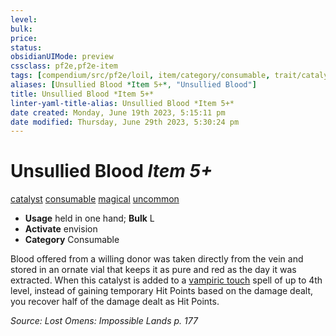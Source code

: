 ```yaml
---
level:
bulk:
price:
status:
obsidianUIMode: preview
cssclass: pf2e,pf2e-item
tags: [compendium/src/pf2e/loil, item/category/consumable, trait/catalyst, trait/consumable, trait/magical, trait/uncommon]
aliases: [Unsullied Blood *Item 5+*, "Unsullied Blood"]
title: Unsullied Blood *Item 5+*
linter-yaml-title-alias: Unsullied Blood *Item 5+*
date created: Monday, June 19th 2023, 5:15:11 pm
date modified: Thursday, June 29th 2023, 5:30:24 pm
---
```


# Unsullied Blood *Item 5+*

[catalyst](rules/traits/catalyst-som.md) [consumable](rules/traits/consumable.md) [magical](rules/traits/magical.md) [uncommon](rules/traits/uncommon.md)  

- **Usage** held in one hand; **Bulk** L
- **Activate** envision
- **Category** Consumable

Blood offered from a willing donor was taken directly from the vein and stored in an ornate vial that keeps it as pure and red as the day it was extracted. When this catalyst is added to a [vampiric touch](compendium/spells/vampiric-touch.md) spell of up to 4th level, instead of gaining temporary Hit Points based on the damage dealt, you recover half of the damage dealt as Hit Points.

*Source: Lost Omens: Impossible Lands p. 177*
